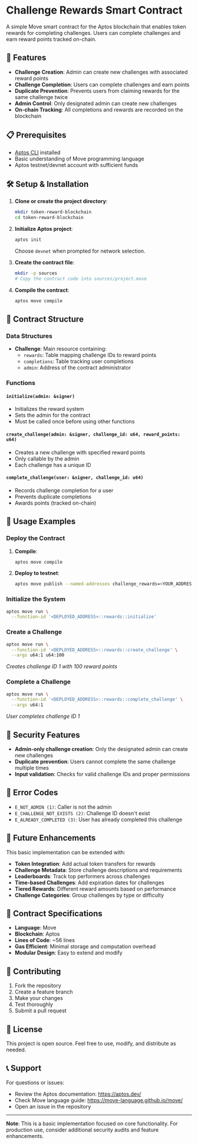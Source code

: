# Challenge Rewards Smart Contract

A simple Move smart contract for the Aptos blockchain that enables token rewards for completing challenges. Users can complete challenges and earn reward points tracked on-chain.

## 🚀 Features

- **Challenge Creation**: Admin can create new challenges with associated reward points
- **Challenge Completion**: Users can complete challenges and earn points
- **Duplicate Prevention**: Prevents users from claiming rewards for the same challenge twice
- **Admin Control**: Only designated admin can create new challenges
- **On-chain Tracking**: All completions and rewards are recorded on the blockchain

## 📋 Prerequisites

- [Aptos CLI](https://aptos.dev/cli-tools/aptos-cli-tool/install-aptos-cli/) installed
- Basic understanding of Move programming language
- Aptos testnet/devnet account with sufficient funds

## 🛠️ Setup & Installation

1. **Clone or create the project directory**:
   ```bash
   mkdir token-reward-blockchain
   cd token-reward-blockchain
   ```

2. **Initialize Aptos project**:
   ```bash
   aptos init
   ```
   Choose `devnet` when prompted for network selection.

3. **Create the contract file**:
   ```bash
   mkdir -p sources
   # Copy the contract code into sources/project.move
   ```

4. **Compile the contract**:
   ```bash
   aptos move compile
   ```

## 📄 Contract Structure

### Data Structures

- **Challenge**: Main resource containing:
  - `rewards`: Table mapping challenge IDs to reward points
  - `completions`: Table tracking user completions
  - `admin`: Address of the contract administrator

### Functions

#### `initialize(admin: &signer)`
- Initializes the reward system
- Sets the admin for the contract
- Must be called once before using other functions

#### `create_challenge(admin: &signer, challenge_id: u64, reward_points: u64)`
- Creates a new challenge with specified reward points
- Only callable by the admin
- Each challenge has a unique ID

#### `complete_challenge(user: &signer, challenge_id: u64)`
- Records challenge completion for a user
- Prevents duplicate completions
- Awards points (tracked on-chain)

## 🔧 Usage Examples

### Deploy the Contract

1. **Compile**:
   ```bash
   aptos move compile
   ```

2. **Deploy to testnet**:
   ```bash
   aptos move publish --named-addresses challenge_rewards=<YOUR_ADDRESS>
   ```

### Initialize the System

```bash
aptos move run \
  --function-id '<DEPLOYED_ADDRESS>::rewards::initialize'
```

### Create a Challenge

```bash
aptos move run \
  --function-id '<DEPLOYED_ADDRESS>::rewards::create_challenge' \
  --args u64:1 u64:100
```
*Creates challenge ID 1 with 100 reward points*

### Complete a Challenge

```bash
aptos move run \
  --function-id '<DEPLOYED_ADDRESS>::rewards::complete_challenge' \
  --args u64:1
```
*User completes challenge ID 1*

## 🔐 Security Features

- **Admin-only challenge creation**: Only the designated admin can create new challenges
- **Duplicate prevention**: Users cannot complete the same challenge multiple times
- **Input validation**: Checks for valid challenge IDs and proper permissions

## 🚨 Error Codes

- `E_NOT_ADMIN (1)`: Caller is not the admin
- `E_CHALLENGE_NOT_EXISTS (2)`: Challenge ID doesn't exist
- `E_ALREADY_COMPLETED (3)`: User has already completed this challenge

## 🔄 Future Enhancements

This basic implementation can be extended with:

- **Token Integration**: Add actual token transfers for rewards
- **Challenge Metadata**: Store challenge descriptions and requirements
- **Leaderboards**: Track top performers across challenges
- **Time-based Challenges**: Add expiration dates for challenges
- **Tiered Rewards**: Different reward amounts based on performance
- **Challenge Categories**: Group challenges by type or difficulty

## 📝 Contract Specifications

- **Language**: Move
- **Blockchain**: Aptos
- **Lines of Code**: ~56 lines
- **Gas Efficient**: Minimal storage and computation overhead
- **Modular Design**: Easy to extend and modify

## 🤝 Contributing

1. Fork the repository
2. Create a feature branch
3. Make your changes
4. Test thoroughly
5. Submit a pull request

## 📄 License

This project is open source. Feel free to use, modify, and distribute as needed.

## 📞 Support

For questions or issues:
- Review the Aptos documentation: https://aptos.dev/
- Check Move language guide: https://move-language.github.io/move/
- Open an issue in the repository

---

**Note**: This is a basic implementation focused on core functionality. For production use, consider additional security audits and feature enhancements.
